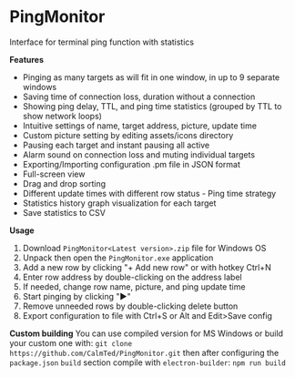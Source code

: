 # PingMonitor
Interface for terminal ping function with statistics

**Features**
- Pinging as many targets as will fit in one window, in up to 9 separate windows
- Saving time of connection loss, duration without a connection
- Showing ping delay, TTL, and ping time statistics (grouped by TTL to show network loops)
- Intuitive settings of name, target address, picture, update time
- Custom picture setting by editing assets/icons directory
- Pausing each target and instant pausing all active
- Alarm sound on connection loss and muting individual targets
- Exporting/Importing configuration .pm file in JSON format
- Full-screen view
- Drag and drop sorting
- Different update times with different row status - Ping time strategy
- Statistics history graph visualization for each target
- Save statistics to CSV

**Usage**
1. Download `PingMonitor<Latest version>.zip` file for Windows OS
2. Unpack then open the `PingMonitor.exe` application
3. Add a new row by clicking "+ Add new row" or with hotkey Ctrl+N
4. Enter row address by double-clicking on the address label
5. If needed, change row name, picture, and ping update time
6. Start pinging by clicking "▶"
7. Remove unneeded rows by double-clicking delete button
8. Export configuration to file with Ctrl+S or Alt and Edit>Save config

**Custom building**
You can use compiled version for MS Windows or build your custom one with:
`git clone https://github.com/CalmTed/PingMonitor.git`
then after configuring the `package.json` `build` section compile with `electron-builder`:
`npm run build`
